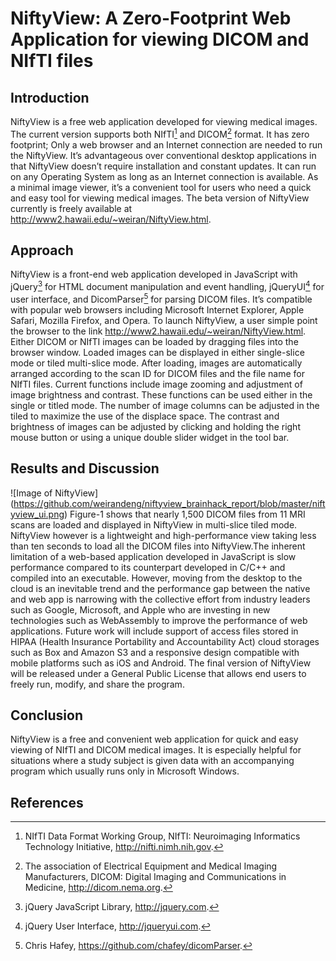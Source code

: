 # NiftyView: A Zero-Footprint Web Application for viewing DICOM and NIfTI files

## Introduction
NiftyView is a free web application developed for viewing medical images. The current version supports both NIfTI[^1] and DICOM[^2] format. It has zero footprint; Only a web browser and an Internet connection are needed to run the NiftyView. It’s advantageous over conventional desktop applications in that NiftyView doesn’t require installation and constant updates. It can run on any Operating System as long as an Internet connection is available. As a minimal image viewer, it’s a convenient tool for users who need a quick and easy tool for viewing medical images. The beta version of NiftyView currently is freely available at http://www2.hawaii.edu/~weiran/NiftyView.html.  

## Approach
NiftyView is a front-end web application developed in JavaScript with jQuery[^3] for HTML document manipulation and event handling, jQueryUI[^4] for user interface, and DicomParser[^5] for parsing DICOM files. It’s compatible with popular web browsers including Microsoft Internet Explorer, Apple Safari, Mozilla Firefox, and Opera. To launch NiftyView, a user simple point the browser to the link http://www2.hawaii.edu/~weiran/NiftyView.html. Either DICOM or NIfTI images can be loaded by dragging files into the browser window. Loaded images can be displayed in either single-slice mode or tiled multi-slice mode. After loading, images are automatically arranged according to the scan ID for DICOM files and the file name for NIfTI files. Current functions include image zooming and adjustment of image brightness and contrast. These functions can be used either in the single or titled mode. The number of image columns can be adjusted in the tiled to maximize the use of the displace space. The contrast and brightness of images can be adjusted by clicking and holding the right mouse button or using a unique double slider widget in the tool bar. 

## Results and Discussion
![Image of NiftyView]
(https://github.com/weirandeng/niftyview_brainhack_report/blob/master/niftyview_ui.png)
Figure-1 shows that nearly 1,500 DICOM files from 11 MRI scans are loaded and displayed in NiftyView in multi-slice tiled mode. 
NiftyView however is a lightweight and high-performance view taking less than ten seconds to load all the DICOM files into NiftyView.The inherent limitation of a web-based application developed in JavaScript is slow performance compared to its counterpart developed in C/C++ and compiled into an executable. However, moving from the desktop to the cloud is an inevitable trend and the performance gap between the native and web app is narrowing with the collective effort from industry leaders such as Google, Microsoft, and Apple who are investing in new technologies such as WebAssembly to improve the performance of web applications. Future work will include support of access files stored in HIPAA (Health Insurance Portability and Accountability Act) cloud storages such as Box and Amazon S3 and a responsive design compatible with mobile platforms such as iOS and Android. The final version of NiftyView will be released under a General Public License that allows end users to freely run, modify, and share the program.

## Conclusion
NiftyView is a free and convenient web application for quick and easy viewing of NIfTI and DICOM medical images. It is especially helpful for situations where a study subject is given data with an accompanying program which usually runs only in Microsoft Windows.

## References
[^1]: NIfTI Data Format Working Group, NIfTI: Neuroimaging Informatics Technology Initiative, http://nifti.nimh.nih.gov. 
[^2]: The association of Electrical Equipment and Medical Imaging Manufacturers, DICOM: Digital Imaging and Communications in Medicine, http://dicom.nema.org. 
[^3]: jQuery JavaScript Library, http://jquery.com. 
[^4]: jQuery User Interface, http://jqueryui.com.
[^5]: Chris Hafey, https://github.com/chafey/dicomParser. 


